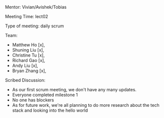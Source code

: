 Mentor: Vivian/Avishek/Tobias

Meeting Time: lect02

Type of meeting: daily scrum

Team: 
- Matthew Ho    [x], 
- Shuning Liu   [x],
- Christine Tu  [x],
- Richard Gao   [x],
- Andy Liu      [x], 
- Bryan Zhang   [x],

Scribed Discussion:
- As our first scrum meeting, we don't have any many updates. 
- Everyone completed milestone 1
- No one has blockers
- As for future work, we're all planning to do more research about the tech stack and looking into the hello world
